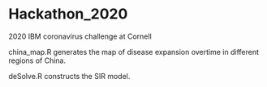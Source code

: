 # Hackathon_2020
2020 IBM coronavirus challenge at Cornell

china_map.R generates the map of disease expansion overtime in different regions of China.

deSolve.R constructs the SIR model.


